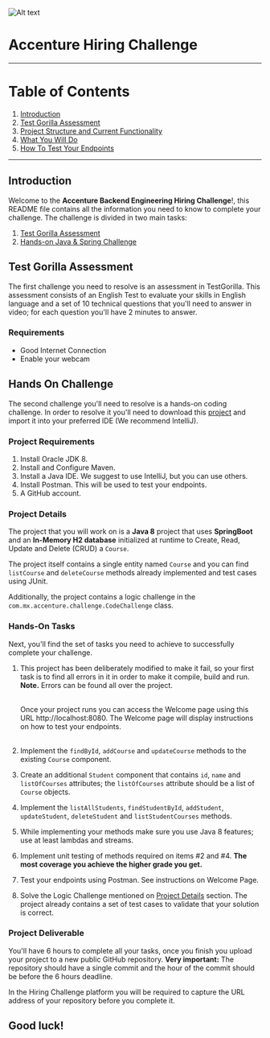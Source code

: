 ![Alt text](https://www.accenture.com/content/dam/accenture/final/images/icons/symbol/Acc_Logo_Black_Purple_RGB.png?raw=true "Accenture")
# Accenture Hiring Challenge
***
# Table of Contents
1. [Introduction](#introduction)
2. [Test Gorilla Assessment](#test-gorilla-assessment)
3. [Project Structure and Current Functionality](#project-structure-and-current-functionality)
4. [What You Will Do](#what-you-will-do)
5. [How To Test Your Endpoints](#how-to-test-your-endpoints)
***
## Introduction
Welcome to the **Accenture Backend Engineering Hiring Challenge**!, this README file contains all the information you need to know to complete your challenge.
The challenge is divided in two main tasks: 

1. [Test Gorilla Assessment](#test-gorilla-assessment)
2. [Hands-on Java & Spring Challenge](#hands-on-challenge)

## Test Gorilla Assessment

The first challenge you need to resolve is an assessment in TestGorilla. This assessment consists of an English Test to evaluate your skills in English language and a set of 10 technical questions that you'll need to answer in video; for each question you'll have 2 minutes to answer.

### Requirements
* Good Internet Connection
* Enable your webcam

## Hands On Challenge

The second challenge you'll need to resolve is a hands-on coding challenge. In order to resolve it you'll need to download this [project]() and import it into your preferred IDE (We recommend IntelliJ).

### Project Requirements
1. Install Oracle JDK 8.
2. Install and Configure Maven.
3. Install a Java IDE. We suggest to use IntelliJ, but you can use others.
4. Install Postman. This will be used to test your endpoints. 
5. A GitHub account.

### Project Details

The project that you will work on is a **Java 8** project that uses **SpringBoot** and an **In-Memory H2 database** initialized at runtime to Create, Read, Update and Delete (CRUD) a `Course`. 

The project itself contains a single entity named `Course` and you can find `listCourse` and `deleteCourse` methods already implemented and test cases using JUnit.

Additionally, the project contains a logic challenge in the `com.mx.accenture.challenge.CodeChallenge` class. 

### Hands-On Tasks

Next, you'll find the set of tasks you need to achieve to successfully complete your challenge.

1. This project has been deliberately modified to make it fail, so your first task is to find all errors in it in order to make it compile, build and run. **Note.** Errors can be found all over the project.<br><br>

    Once your project runs you can access the Welcome page using this URL http://localhost:8080. The Welcome page will display instructions on how to test your endpoints. <br><br>

2. Implement the `findById`, `addCourse` and `updateCourse` methods to the existing `Course` component.
3. Create an additional `Student` component that contains `id`, `name` and `listOfCourses` attributes; the `listOfCourses` attribute should be a list of `Course` objects.
4. Implement the `listAllStudents`, `findStudentById`, `addStudent`, `updateStudent`, `deleteStudent` and `listStudentCourses` methods.
5. While implementing your methods make sure you use Java 8 features; use at least lambdas and streams.  
6. Implement unit testing of methods required on items #2 and #4. **The most coverage you achieve the higher grade you get.**
7. Test your endpoints using Postman. See instructions on Welcome Page. 
8. Solve the Logic Challenge mentioned on [Project Details](#project-details) section. The project already contains a set of test cases to validate that your solution is correct.

### Project Deliverable

You'll have 6 hours to complete all your tasks, once you finish you  upload your project to a new public GitHub repository. **Very important:** The repository should have a single commit and the hour of the commit should be before the 6 hours deadline.  

In the Hiring Challenge platform you will be required to capture the URL address of your repository before you complete it.

 

## Good luck!